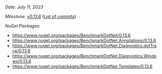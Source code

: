 _Date: July 11, 2023_

_Milestone: [v0.13.6](https://github.com/dotnet/BenchmarkDotNet/issues?q=milestone%3Av0.13.6)_
([List of commits](https://github.com/dotnet/BenchmarkDotNet/compare/v0.13.5...v0.13.6))

_NuGet Packages:_
* https://www.nuget.org/packages/BenchmarkDotNet/0.13.6
* https://www.nuget.org/packages/BenchmarkDotNet.Annotations/0.13.6
* https://www.nuget.org/packages/BenchmarkDotNet.Diagnostics.dotTrace/0.13.6
* https://www.nuget.org/packages/BenchmarkDotNet.Diagnostics.Windows/0.13.6
* https://www.nuget.org/packages/BenchmarkDotNet.Templates/0.13.6
